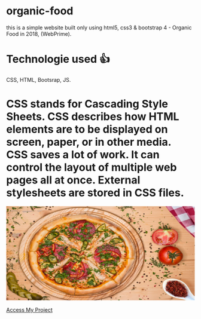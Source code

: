 # organic-food

this is a simple website built only using html5, css3 & bootstrap 4 - Organic Food in 2018, (WebPrime).

# Technologie used 👍

CSS, HTML, Bootsrap, JS.

# CSS stands for Cascading Style Sheets. CSS describes how HTML elements are to be displayed on screen, paper, or in other media. CSS saves a lot of work. It can control the layout of multiple web pages all at once. External stylesheets are stored in CSS files.

![organic-food](https://github.com/Av-code80/OrganicEating/blob/main/img/photo-7.jpg)

[Access My Project](https://av-code80.github.io/OrganicEating/)
